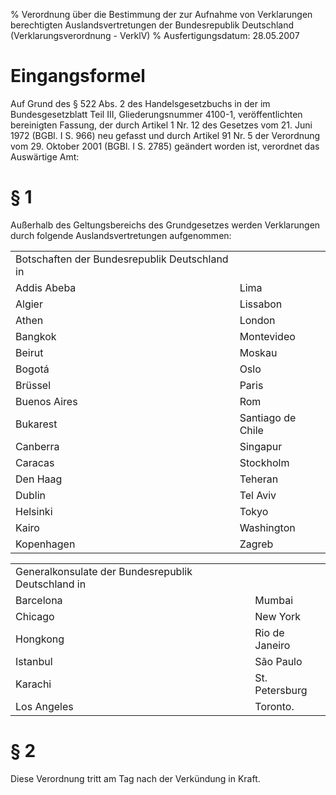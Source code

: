 % Verordnung über die Bestimmung der zur Aufnahme von Verklarungen berechtigten Auslandsvertretungen der Bundesrepublik Deutschland  (Verklarungsverordnung - VerklV)
% Ausfertigungsdatum: 28.05.2007
 
# Eingangsformel

Auf Grund des § 522 Abs. 2 des Handelsgesetzbuchs in der im Bundesgesetzblatt Teil III, Gliederungsnummer 4100-1, veröffentlichten bereinigten Fassung, der durch Artikel 1 Nr. 12 des Gesetzes vom 21. Juni 1972 (BGBl. I S. 966) neu gefasst und durch Artikel 91 Nr. 5 der Verordnung vom 29. Oktober 2001 (BGBl. I S. 2785) geändert worden ist, verordnet das Auswärtige Amt:

# § 1

Außerhalb des Geltungsbereichs des Grundgesetzes werden Verklarungen durch folgende Auslandsvertretungen aufgenommen:  
  

|                                               |                   |
|:----------------------------------------------|:------------------|
| Botschaften der Bundesrepublik Deutschland in |                   |
| Addis Abeba                                   | Lima              |
| Algier                                        | Lissabon          |
| Athen                                         | London            |
| Bangkok                                       | Montevideo        |
| Beirut                                        | Moskau            |
| Bogotá                                        | Oslo              |
| Brüssel                                       | Paris             |
| Buenos Aires                                  | Rom               |
| Bukarest                                      | Santiago de Chile |
| Canberra                                      | Singapur          |
| Caracas                                       | Stockholm         |
| Den Haag                                      | Teheran           |
| Dublin                                        | Tel Aviv          |
| Helsinki                                      | Tokyo             |
| Kairo                                         | Washington        |
| Kopenhagen                                    | Zagreb            |

  
  

|                                                    |                |
|:---------------------------------------------------|:---------------|
| Generalkonsulate der Bundesrepublik Deutschland in |                |
| Barcelona                                          | Mumbai         |
| Chicago                                            | New York       |
| Hongkong                                           | Rio de Janeiro |
| Istanbul                                           | São Paulo      |
| Karachi                                            | St. Petersburg |
| Los Angeles                                        | Toronto.       |

# § 2

Diese Verordnung tritt am Tag nach der Verkündung in Kraft.
